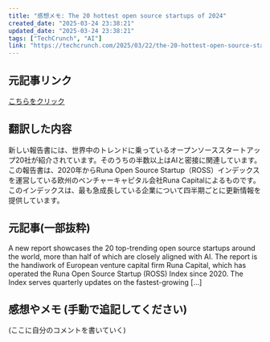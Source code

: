 ```yaml
---
title: "感想メモ: The 20 hottest open source startups of 2024"
created_date: "2025-03-24 23:38:21"
updated_date: "2025-03-24 23:38:21"
tags: ["TechCrunch", "AI"]
link: "https://techcrunch.com/2025/03/22/the-20-hottest-open-source-startups-of-2024/"
---
```

## 元記事リンク
[こちらをクリック](https://techcrunch.com/2025/03/22/the-20-hottest-open-source-startups-of-2024/)

## 翻訳した内容
新しい報告書には、世界中のトレンドに乗っているオープンソーススタートアップ20社が紹介されています。そのうちの半数以上はAIと密接に関連しています。この報告書は、2020年からRuna Open Source Startup（ROSS）インデックスを運営している欧州のベンチャーキャピタル会社Runa Capitalによるものです。このインデックスは、最も急成長している企業について四半期ごとに更新情報を提供しています。

## 元記事(一部抜粋)
A new report showcases the 20 top-trending open source startups around the world, more than half of which are closely aligned with AI. The report is the handiwork of European venture capital firm Runa Capital, which has operated the Runa Open Source Startup (ROSS) Index since 2020. The Index serves quarterly updates on the fastest-growing […]

## 感想やメモ (手動で追記してください)
(ここに自分のコメントを書いていく)
